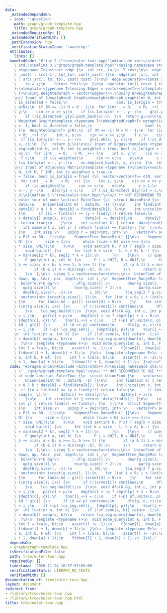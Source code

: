 ```yaml
---
data:
  _extendedDependsOn:
  - icon: ':question:'
    path: graph/graph-template.hpp
    title: graph/graph-template.hpp
  _extendedRequiredBy: []
  _extendedVerifiedWith: []
  _pathExtension: hpp
  _verificationStatusIcon: ':warning:'
  attributes:
    links: []
  bundledCode: "#line 2 \"tree/euler-tour.hpp\"\n#include <bits/stdc++.h>\nusing namespace\
    \ std;\n\n#line 3 \"graph/graph-template.hpp\"\nusing namespace std;\n\ntemplate\
    \ <typename T>\nstruct edge {\n  int src, to;\n  T cost;\n\n  edge(int _to, T\
    \ _cost) : src(-1), to(_to), cost(_cost) {}\n  edge(int _src, int _to, T _cost)\
    \ : src(_src), to(_to), cost(_cost) {}\n\n  edge &operator=(const int &x) {\n\
    \    to = x;\n    return *this;\n  }\n\n  operator int() const { return to; }\n\
    };\ntemplate <typename T>\nusing Edges = vector<edge<T>>;\ntemplate <typename\
    \ T>\nusing WeightedGraph = vector<Edges<T>>;\nusing UnweightedGraph = vector<vector<int>>;\n\
    \n// Input of (Unweighted) Graph\nUnweightedGraph graph(int N, int M = -1, bool\
    \ is_directed = false,\n                      bool is_1origin = true) {\n  UnweightedGraph\
    \ g(N);\n  if (M == -1) M = N - 1;\n  for (int _ = 0; _ < M; _++) {\n    int x,\
    \ y;\n    cin >> x >> y;\n    if (is_1origin) x--, y--;\n    g[x].push_back(y);\n\
    \    if (!is_directed) g[y].push_back(x);\n  }\n  return g;\n}\n\n// Input of\
    \ Weighted Graph\ntemplate <typename T>\nWeightedGraph<T> wgraph(int N, int M\
    \ = -1, bool is_directed = false,\n                        bool is_1origin = true)\
    \ {\n  WeightedGraph<T> g(N);\n  if (M == -1) M = N - 1;\n  for (int _ = 0; _\
    \ < M; _++) {\n    int x, y;\n    cin >> x >> y;\n    T c;\n    cin >> c;\n  \
    \  if (is_1origin) x--, y--;\n    g[x].eb(x, y, c);\n    if (!is_directed) g[y].eb(y,\
    \ x, c);\n  }\n  return g;\n}\n\n// Input of Edges\ntemplate <typename T>\nEdges<T>\
    \ esgraph(int N, int M, int is_weighted = true, bool is_1origin = true) {\n  Edges<T>\
    \ es;\n  for (int _ = 0; _ < M; _++) {\n    int x, y;\n    cin >> x >> y;\n  \
    \  T c;\n    if (is_weighted)\n      cin >> c;\n    else\n      c = 1;\n    if\
    \ (is_1origin) x--, y--;\n    es.emplace_back(x, y, c);\n  }\n  return es;\n}\n\
    \n// Input of Adjacency Matrix\ntemplate <typename T>\nvector<vector<T>> adjgraph(int\
    \ N, int M, T INF, int is_weighted = true,\n                           bool is_directed\
    \ = false, bool is_1origin = true) {\n  vector<vector<T>> d(N, vector<T>(N, INF));\n\
    \  for (int _ = 0; _ < M; _++) {\n    int x, y;\n    cin >> x >> y;\n    T c;\n\
    \    if (is_weighted)\n      cin >> c;\n    else\n      c = 1;\n    if (is_1origin)\
    \ x--, y--;\n    d[x][y] = c;\n    if (!is_directed) d[y][x] = c;\n  }\n  return\
    \ d;\n}\n#line 6 \"tree/euler-tour.hpp\"\n\n// ** NOT RECOMMEND TO USE **\n//\
    \ euler tour of node \nstruct EulerTour {\n  struct UnionFind {\n    vector<int>\
    \ data;\n    UnionFind(int N) : data(N, -1) {}\n\n    int find(int k) { return\
    \ data[k] < 0 ? k : data[k] = find(data[k]); }\n\n    int unite(int x, int y)\
    \ {\n      if ((x = find(x)) == (y = find(y))) return false;\n      if (data[x]\
    \ > data[y]) swap(x, y);\n      data[x] += data[y];\n      data[y] = x;\n    \
    \  return true;\n    }\n\n    int size(int k) { return -data[find(k)]; }\n\n \
    \   int same(int x, int y) { return find(x) == find(y); }\n  };\n\n  struct SegmentTree_RangeMin\
    \ {\n    int size;\n    using P = pair<int, int>;\n    vector<P> seg;\n    P UNIT\
    \ = P(1 << 30, -1);\n\n    SegmentTree_RangeMin() {}\n\n    SegmentTree_RangeMin(int\
    \ N) {\n      size = 1;\n      while (size < N) size <<= 1;\n      seg.assign(2\
    \ * size, UNIT);\n    }\n\n    void set(int k, P x) { seg[k + size] = x; }\n\n\
    \    void build() {\n      for (int k = size - 1; k > 0; k--) {\n        seg[k]\
    \ = min(seg[2 * k], seg[2 * k + 1]);\n      }\n    }\n\n    // query to [a, b)\n\
    \    P query(int a, int b) {\n      P L = UNIT, R = UNIT;\n      for (a += size,\
    \ b += size; a < b; a >>= 1, b >>= 1) {\n        if (a & 1) L = min(L, seg[a++]);\n\
    \        if (b & 1) R = min(seg[--b], R);\n      }\n      return min(L, R);\n\
    \    }\n  };\n\n  using G = vector<vector<int>>;\n\n  UnionFind uf;\n  vector<int>\
    \ down, up, tour, par, depth;\n  int i_;\n  SegmentTree_RangeMin lca_seg;\n\n\
    \  EulerTour(G &g)\n      : uf(g.size()),\n        down(g.size(), -1),\n     \
    \   up(g.size()),\n        tour(g.size() * 2),\n        par(g.size()),\n     \
    \   depth(g.size(), -1),\n        i_(0),\n        lca_seg(2 * g.size()) {\n  \
    \  vector<int> isroot(g.size(), 1);\n    for (int i = 0; i < (int)g.size(); i++)\
    \ {\n      for (auto &d : g[i]) isroot[d] = 0;\n    }\n    for (int i = 0; i <\
    \ (int)g.size(); i++) {\n      if (!isroot[i]) continue;\n      dfs(g, i, -1);\n\
    \    }\n    lca_seg.build();\n  }\n\n  void dfs(G &g, int c, int p) {\n    down[c]\
    \ = i_;\n    par[c] = p;\n    depth[c] = ~p ? depth[p] + 1 : 0;\n    lca_seg.set(i_,\
    \ {depth[c], c});\n    tour[i_++] = c;\n    if (~p) uf.unite(c, p);\n    for (auto\
    \ &d : g[c]) {\n      if (d == p) continue;\n      dfs(g, d, c);\n    }\n    up[c]\
    \ = i_;\n    if (~p) lca_seg.set(i_, {depth[p], p});\n    tour[i_++] = c;\n  }\n\
    \n  int lca(int a, int b) {\n    if (!uf.same(a, b)) return -1;\n    if (down[a]\
    \ > down[b]) swap(a, b);\n    return lca_seg.query(down[a], down[b] + 1).second;\n\
    \  }\n\n  template <typename F>\n  void node_query(int a, int b, F &f) {\n   \
    \ int l = lca(a, b);\n    assert(l != -1);\n    f(down[l], down[a] + 1);\n   \
    \ f(down[l] + 1, down[b] + 1);\n  }\n\n  template <typename F>\n  void edge_query(int\
    \ a, int b, F &f) {\n    int l = lca(a, b);\n    assert(l != -1);\n    f(down[l]\
    \ + 1, down[a] + 1);\n    f(down[l] + 1, down[b] + 1);\n  }\n};\n"
  code: "#pragma once\n#include <bits/stdc++.h>\nusing namespace std;\n\n#include\
    \ \"../graph/graph-template.hpp\"\n\n// ** NOT RECOMMEND TO USE **\n// euler tour\
    \ of node \nstruct EulerTour {\n  struct UnionFind {\n    vector<int> data;\n\
    \    UnionFind(int N) : data(N, -1) {}\n\n    int find(int k) { return data[k]\
    \ < 0 ? k : data[k] = find(data[k]); }\n\n    int unite(int x, int y) {\n    \
    \  if ((x = find(x)) == (y = find(y))) return false;\n      if (data[x] > data[y])\
    \ swap(x, y);\n      data[x] += data[y];\n      data[y] = x;\n      return true;\n\
    \    }\n\n    int size(int k) { return -data[find(k)]; }\n\n    int same(int x,\
    \ int y) { return find(x) == find(y); }\n  };\n\n  struct SegmentTree_RangeMin\
    \ {\n    int size;\n    using P = pair<int, int>;\n    vector<P> seg;\n    P UNIT\
    \ = P(1 << 30, -1);\n\n    SegmentTree_RangeMin() {}\n\n    SegmentTree_RangeMin(int\
    \ N) {\n      size = 1;\n      while (size < N) size <<= 1;\n      seg.assign(2\
    \ * size, UNIT);\n    }\n\n    void set(int k, P x) { seg[k + size] = x; }\n\n\
    \    void build() {\n      for (int k = size - 1; k > 0; k--) {\n        seg[k]\
    \ = min(seg[2 * k], seg[2 * k + 1]);\n      }\n    }\n\n    // query to [a, b)\n\
    \    P query(int a, int b) {\n      P L = UNIT, R = UNIT;\n      for (a += size,\
    \ b += size; a < b; a >>= 1, b >>= 1) {\n        if (a & 1) L = min(L, seg[a++]);\n\
    \        if (b & 1) R = min(seg[--b], R);\n      }\n      return min(L, R);\n\
    \    }\n  };\n\n  using G = vector<vector<int>>;\n\n  UnionFind uf;\n  vector<int>\
    \ down, up, tour, par, depth;\n  int i_;\n  SegmentTree_RangeMin lca_seg;\n\n\
    \  EulerTour(G &g)\n      : uf(g.size()),\n        down(g.size(), -1),\n     \
    \   up(g.size()),\n        tour(g.size() * 2),\n        par(g.size()),\n     \
    \   depth(g.size(), -1),\n        i_(0),\n        lca_seg(2 * g.size()) {\n  \
    \  vector<int> isroot(g.size(), 1);\n    for (int i = 0; i < (int)g.size(); i++)\
    \ {\n      for (auto &d : g[i]) isroot[d] = 0;\n    }\n    for (int i = 0; i <\
    \ (int)g.size(); i++) {\n      if (!isroot[i]) continue;\n      dfs(g, i, -1);\n\
    \    }\n    lca_seg.build();\n  }\n\n  void dfs(G &g, int c, int p) {\n    down[c]\
    \ = i_;\n    par[c] = p;\n    depth[c] = ~p ? depth[p] + 1 : 0;\n    lca_seg.set(i_,\
    \ {depth[c], c});\n    tour[i_++] = c;\n    if (~p) uf.unite(c, p);\n    for (auto\
    \ &d : g[c]) {\n      if (d == p) continue;\n      dfs(g, d, c);\n    }\n    up[c]\
    \ = i_;\n    if (~p) lca_seg.set(i_, {depth[p], p});\n    tour[i_++] = c;\n  }\n\
    \n  int lca(int a, int b) {\n    if (!uf.same(a, b)) return -1;\n    if (down[a]\
    \ > down[b]) swap(a, b);\n    return lca_seg.query(down[a], down[b] + 1).second;\n\
    \  }\n\n  template <typename F>\n  void node_query(int a, int b, F &f) {\n   \
    \ int l = lca(a, b);\n    assert(l != -1);\n    f(down[l], down[a] + 1);\n   \
    \ f(down[l] + 1, down[b] + 1);\n  }\n\n  template <typename F>\n  void edge_query(int\
    \ a, int b, F &f) {\n    int l = lca(a, b);\n    assert(l != -1);\n    f(down[l]\
    \ + 1, down[a] + 1);\n    f(down[l] + 1, down[b] + 1);\n  }\n};"
  dependsOn:
  - graph/graph-template.hpp
  isVerificationFile: false
  path: tree/euler-tour.hpp
  requiredBy: []
  timestamp: '2020-11-24 16:37:57+09:00'
  verificationStatus: LIBRARY_NO_TESTS
  verifiedWith: []
documentation_of: tree/euler-tour.hpp
layout: document
redirect_from:
- /library/tree/euler-tour.hpp
- /library/tree/euler-tour.hpp.html
title: tree/euler-tour.hpp
---
```


